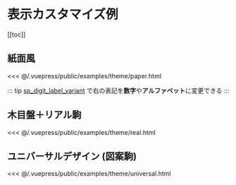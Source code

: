 # 表示カスタマイズ例

[[toc]]

## 紙面風

<CustomStyleExample name="paper" />
<<< @/.vuepress/public/examples/theme/paper.html

::: tip
[sp_digit_label_variant](/component-arguments/#sp-digit-label-variant) で右の表記を**数字**や**アルファベット**に変更できる
:::

## 木目盤＋リアル駒

<CustomStyleExample name="real" />
<<< @/.vuepress/public/examples/theme/real.html

## ユニバーサルデザイン (図案駒)

<CustomStyleExample name="universal" />
<<< @/.vuepress/public/examples/theme/universal.html
